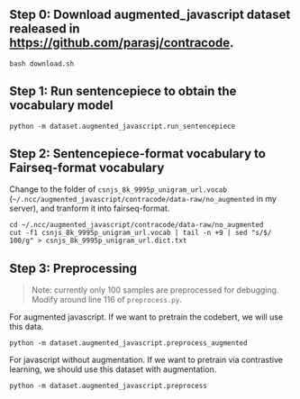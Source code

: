 

## Step 0: Download augmented_javascript dataset realeased in https://github.com/parasj/contracode. 
```
bash download.sh 
```


## Step 1: Run sentencepiece to obtain the vocabulary model

```
python -m dataset.augmented_javascript.run_sentencepiece
```


## Step 2: Sentencepiece-format vocabulary to Fairseq-format vocabulary

Change to the folder of `csnjs_8k_9995p_unigram_url.vocab` (`~/.ncc/augmented_javascript/contracode/data-raw/no_augmented` in my server), and tranform it into fairseq-format.

```
cd ~/.ncc/augmented_javascript/contracode/data-raw/no_augmented
cut -f1 csnjs_8k_9995p_unigram_url.vocab | tail -n +9 | sed "s/$/ 100/g" > csnjs_8k_9995p_unigram_url.dict.txt
```



## Step 3: Preprocessing
> Note: currently only 100 samples are preprocessed for debugging. Modify around line 116 of ```preprocess.py```.

For augmented javascript. If we want to pretrain the codebert, we will use this data.
```
python -m dataset.augmented_javascript.preprocess_augmented
```

For javascript without augmentation. If we want to pretrain via contrastive learning, we should use this dataset with augmentation.
```
python -m dataset.augmented_javascript.preprocess
```